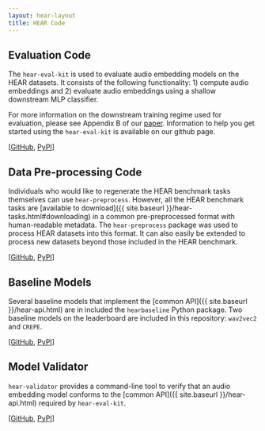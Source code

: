```yaml
---
layout: hear-layout
title: HEAR Code
---
```


## Evaluation Code
The `hear-eval-kit` is used to evaluate audio
embedding models on the HEAR datasets. It consists of the following functionality: 1) 
compute audio embeddings and 2) evaluate audio embeddings using a shallow downstream
MLP classifier.

For more information on the downstream training regime used for evaluation, please see 
Appendix B of our [paper](https://arxiv.org/abs/2203.03022). Information to help you
get started using the `hear-eval-kit` is available on our github page.

[[GitHub](https://github.com/hearbenchmark/hear-eval-kit), [PyPI](https://pypi.org/project/heareval/)]

## Data Pre-processing Code
Individuals who would like to regenerate the HEAR benchmark tasks themselves can use `hear-preprocess`.
However, all the HEAR benchmark tasks are [available to download]({{ site.baseurl }}/hear-tasks.html#downloading) 
in a common pre-preprocessed format with human-readable metadata.
The `hear-preprocess` package was used to process HEAR datasets into 
this format. It can also easily be extended to process new datasets beyond those included
in the HEAR benchmark. 

[[GitHub](https://github.com/hearbenchmark/hear-preprocess), [PyPI](https://pypi.org/project/hearpreprocess/)]

## Baseline Models
Several baseline models that implement the [common API]({{ site.baseurl }}/hear-api.html) are
in included the `hearbaseline` Python package. Two baseline models on the leaderboard
are included in this repository: `wav2vec2` and `CREPE`.

[[GitHub](https://github.com/hearbenchmark/hear-baseline), [PyPI](https://pypi.org/project/hearbaseline/)]

## Model Validator

`hear-validator` provides a command-line tool to verify that an audio embedding model 
conforms to the [common API]({{ site.baseurl }}/hear-api.html)
required by `hear-eval-kit`.

[[GitHub](https://github.com/hearbenchmark/hear-validator), [PyPI](https://pypi.org/project/hearvalidator/)]
